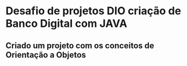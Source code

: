 # Desafio de projetos DIO criação de Banco Digital com JAVA

## Criado um projeto com os conceitos de Orientação a Objetos 
